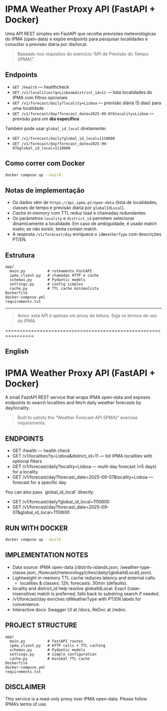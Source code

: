 # IPMA Weather Proxy API (FastAPI + Docker)

Uma API REST simples em FastAPI que recolhe previsões meteorológicas do IPMA (open-data)
e expõe endpoints para pesquisar localidades e consultar a previsão diária por dia/local.

> Baseado nos requisitos do exercício “API de Previsão do Tempo (IPMA)”.

## Endpoints

- `GET /health` — healthcheck
- `GET /v1/localities?q=Lisboa&district_id=11` — lista localidades do IPMA com filtros opcionais
- `GET /v1/forecast/daily?locality=Lisboa` — previsão diária (5 dias) para uma localidade
- `GET /v1/forecast/day?forecast_date=2025-09-07&locality=Lisboa` — previsão para um **dia específico**

Também pode usar `global_id_local` diretamente:
- `GET /v1/forecast/daily?global_id_local=1110600`
- `GET /v1/forecast/day?forecast_date=2025-09-07&global_id_local=1110600`

## Como correr com Docker

```bash
docker compose up --build
```

## Notas de implementação

- Os dados vêm de `https://api.ipma.pt/open-data` (lista de localidades, classes de tempo e previsão diária por `globalIdLocal`).
- *Cache in-memory* com TTL reduz load e chamadas redundantes.
- Os parâmetros `locality` e `district_id` permitem selecionar dinamicamente a localidade. Em caso de ambiguidade, é usado match exato; se não existir, tenta contain match.
- A resposta `/v1/forecast/day` enriquece o `idWeatherType` com descrições PT/EN.

## Estrutura

```
app/
  main.py          # roteamento FastAPI
  ipma_client.py   # chamadas HTTP e cache
  schemas.py       # Pydantic models
  settings.py      # config simples
  cache.py         # TTL cache minimalista
Dockerfile
docker-compose.yml
requirements.txt
```

---

> Aviso: esta API é apenas um proxy de leitura. Siga os termos de uso do IPMA.

================================================================
## English

# IPMA Weather Proxy API (FastAPI + Docker)

A small FastAPI REST service that wraps IPMA open-data and exposes endpoints to search localities and fetch daily weather forecasts by day/locality.

> Built to satisfy the “Weather Forecast API (IPMA)” exercise requirements.

## ENDPOINTS
- GET /health — health check
- GET /v1/localities?q=Lisboa&district_id=11 — list IPMA localities with optional filters
- GET /v1/forecast/daily?locality=Lisboa — multi-day forecast (≈5 days) for a locality
- GET /v1/forecast/day?forecast_date=2025-09-07&locality=Lisboa — forecast for a specific day

You can also pass ´global_id_local´ directly:
- GET /v1/forecast/daily?global_id_local=1110600
- GET /v1/forecast/day?forecast_date=2025-09-07&global_id_local=1110600

## RUN WITH DOCKER
```bash
docker compose up --build
```

## IMPLEMENTATION NOTES
- Data source: IPMA open-data (/distrits-islands.json, /weather-type-classe.json, /forecast/meteorology/cities/daily/{globalIdLocal}.json).
- Lightweight in-memory TTL cache reduces latency and external calls:
  - localities & classes: 12h; forecasts: 30min (defaults).
- locality and district_id help resolve globalIdLocal. Exact (case-insensitive) match is preferred; falls back to substring search if needed.
- /v1/forecast/day enriches idWeatherType with PT/EN labels for convenience.
- Interactive docs: Swagger UI at /docs, ReDoc at /redoc.

## PROJECT STRUCTURE
```
app/
  main.py          # FastAPI routes
  ipma_client.py   # HTTP calls + TTL caching
  schemas.py       # Pydantic models
  settings.py      # simple configuration
  cache.py         # minimal TTL cache
Dockerfile
docker-compose.yml
requirements.txt
```

## DISCLAIMER
This service is a read-only proxy over IPMA open-data. Please follow IPMA’s terms of use.
